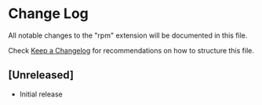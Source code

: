 # Change Log

All notable changes to the "rpm" extension will be documented in this file.

Check [Keep a Changelog](http://keepachangelog.com/) for recommendations on how to structure this file.

## [Unreleased]

- Initial release